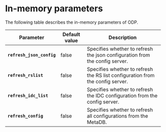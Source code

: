 In-memory parameters 
=========================================

The following table describes the in-memory parameters of ODP. 


|       **Parameter**       | **Default value** |                                **Description**                                 |
|---------------------------|-------------------|--------------------------------------------------------------------------------|
| **`refresh_json_config`** | false             | Specifies whether to refresh the json configuration from the config server.    |
| **`refresh_rslist`**      | false             | Specifies whether to refresh the RS list configuration from the config server. |
| **`refresh_idc_list`**    | false             | Specifies whether to refresh the IDC configuration from the config server.     |
| **`refresh_config`**      | false             | Specifies whether to refresh all configurations from the MetaDB.               |


